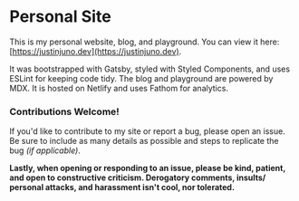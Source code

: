 # Personal Site

This is my personal website, blog, and playground. You can view it here: [https://justinjuno.dev](https://justinjuno.dev).

It was bootstrapped with Gatsby, styled with Styled Components, and uses ESLint for keeping code tidy. The blog and playground are powered by MDX. It is hosted on Netlify and uses Fathom for analytics.

### Contributions Welcome!

If you'd like to contribute to my site or report a bug, please open an issue. Be sure to include as many details as possible and steps to replicate the bug _(if applicable)_.

**Lastly, when opening or responding to an issue, please be kind, patient, and open to constructive criticism. Derogatory comments, insults/ personal attacks, and harassment isn't cool, nor tolerated.**
